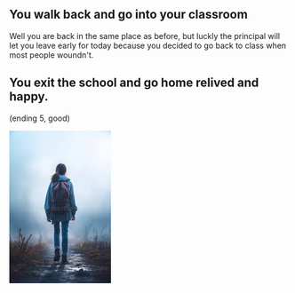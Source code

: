 ## You walk back and go into your classroom
 Well you are back in the same place as before, but luckly the principal will let you leave early for today because you decided to go back to class when most people woundn't.
## You exit the school and go home relived and happy.
(ending 5, good)

![Alt text](image.png)
